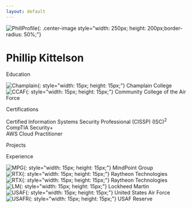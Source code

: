 ```yaml
---
layout: default
---
```


![PhillProfile](./assets/images/PhillProfile.jpg){: .center-image style="width: 250px; height: 200px;border-radius: 50%;"}

# Phillip Kittelson

<i class="fa fa-graduation-cap" aria-hidden="true" style="color:#191970"></i> Education

![Champlain](./assets/images/resume/champlain.png){: style="width: 15px; height: 15px;"} Champlain College<br>
![CCAF](./assets/images/resume/ccaf.png){: style="width: 15px; height: 15px;"} Community College of the Air Force<br>

<i class="fa fa-certificate" aria-hidden="true" style="color:#191970"></i> Certifications

<i class="fa fa-angle-double-right" aria-hidden="true"></i> Certified Information Systems Security Professional (CISSP) (ISC)<sup>2</sup><br>
<i class="fa fa-angle-double-right" aria-hidden="true" style="color:#191970"></i> CompTIA Security+<br>
<i class="fa fa-angle-double-right" aria-hidden="true" style="color:#191970"></i> AWS Cloud Practitioner

<i class="fa fa-terminal" style="color:#191970" aria-hidden="true"></i> Projects

<i class="fa fa-briefcase" aria-hidden="true" style="color:#191970"></i> Experience

![MPG](./assets/images/resume/mpg.jpg){: style="width: 15px; height: 15px;"} MindPoint Group<br>
![RTX](./assets/images/resume/rtx.jpg){: style="width: 15px; height: 15px;"} Raytheon Technologies<br>
![RTX](./assets/images/resume/rtx.jpg){: style="width: 15px; height: 15px;"} Raytheon Technologies<br>
![LM](./assets/images/resume/lm.png){: style="width: 15px; height: 15px;"} Lockheed Martin<br>
![USAF](./assets/images/resume/usaf.png){: style="width: 15px; height: 15px;"} United States Air Force<br>
![USAFR](./assets/images/resume/usafr.jpg){: style="width: 15px; height: 15px;"} USAF Reserve<br>
